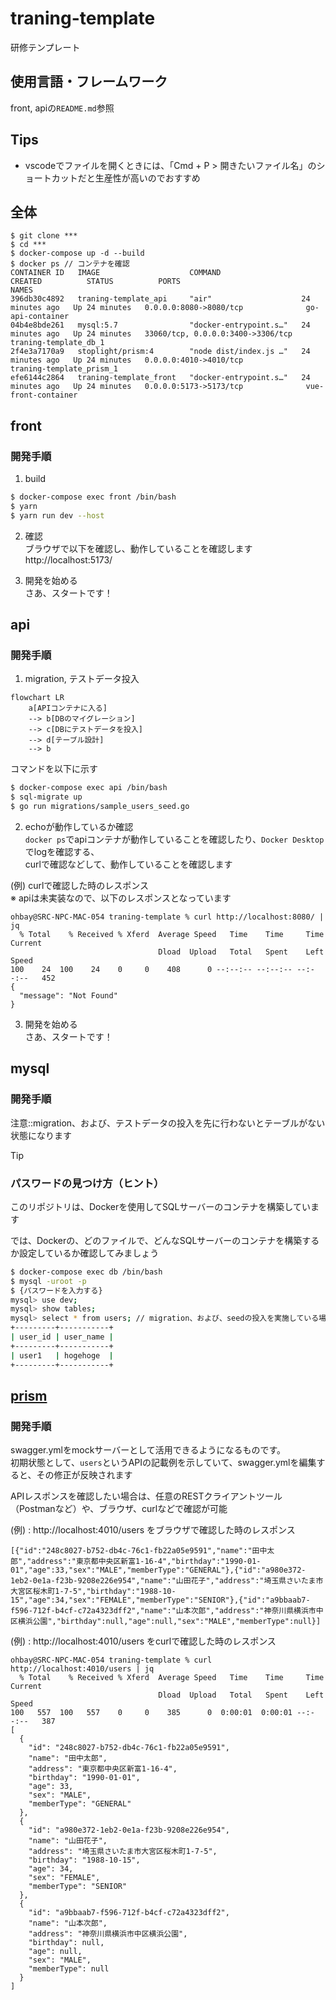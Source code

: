 # traning-template
研修テンプレート

## 使用言語・フレームワーク
front, apiの`README.md`参照

## Tips
- vscodeでファイルを開くときには、「Cmd + P > 開きたいファイル名」のショートカットだと生産性が高いのでおすすめ

## 全体

```
$ git clone ***
$ cd ***
$ docker-compose up -d --build
$ docker ps // コンテナを確認
CONTAINER ID   IMAGE                    COMMAND                  CREATED          STATUS          PORTS                               NAMES
396db30c4892   traning-template_api     "air"                    24 minutes ago   Up 24 minutes   0.0.0.0:8080->8080/tcp              go-api-container
04b4e8bde261   mysql:5.7                "docker-entrypoint.s…"   24 minutes ago   Up 24 minutes   33060/tcp, 0.0.0.0:3400->3306/tcp   traning-template_db_1
2f4e3a7170a9   stoplight/prism:4        "node dist/index.js …"   24 minutes ago   Up 24 minutes   0.0.0.0:4010->4010/tcp              traning-template_prism_1
efe6144c2864   traning-template_front   "docker-entrypoint.s…"   24 minutes ago   Up 24 minutes   0.0.0.0:5173->5173/tcp              vue-front-container
```

## front
### 開発手順

1. build   

```sh
$ docker-compose exec front /bin/bash
$ yarn
$ yarn run dev --host
```

2. 確認  
ブラウザで以下を確認し、動作していることを確認します  
http://localhost:5173/  

3. 開発を始める  
さあ、スタートです！

## api
### 開発手順
1. migration, テストデータ投入

```mermaid
flowchart LR
    a[APIコンテナに入る]
    --> b[DBのマイグレーション]
    --> c[DBにテストデータを投入]
    --> d[テーブル設計]
    --> b
```

コマンドを以下に示す

```sh
$ docker-compose exec api /bin/bash
$ sql-migrate up
$ go run migrations/sample_users_seed.go
```

2. echoが動作しているか確認  
`docker ps`でapiコンテナが動作していることを確認したり、`Docker Desktop`でlogを確認する、  
curlで確認などして、動作していることを確認します  

(例) curlで確認した時のレスポンス  
※ apiは未実装なので、以下のレスポンスとなっています  

```
ohbay@SRC-NPC-MAC-054 traning-template % curl http://localhost:8080/ | jq
  % Total    % Received % Xferd  Average Speed   Time    Time     Time  Current
                                 Dload  Upload   Total   Spent    Left  Speed
100    24  100    24    0     0    408      0 --:--:-- --:--:-- --:--:--   452
{
  "message": "Not Found"
}
```

3. 開発を始める  
さあ、スタートです！

## mysql
### 開発手順
注意::migration、および、テストデータの投入を先に行わないとテーブルがない状態になります 

> [!TIP]
> ### パスワードの見つけ方（ヒント） 
> このリポジトリは、Dockerを使用してSQLサーバーのコンテナを構築しています
> 
> では、Dockerの、どのファイルで、どんなSQLサーバーのコンテナを構築するか設定しているか確認してみましょう

```sh
$ docker-compose exec db /bin/bash
$ mysql -uroot -p
$ {パスワードを入力する}
mysql> use dev;
mysql> show tables;
mysql> select * from users; // migration、および、seedの投入を実施している場合
+---------+-----------+
| user_id | user_name |
+---------+-----------+
| user1   | hogehoge  |
+---------+-----------+
```

## [prism](https://qiita.com/andynuma/items/bf043b5184d3826d0f92)
### 開発手順
swagger.ymlをmockサーバーとして活用できるようになるものです。  
初期状態として、`users`というAPIの記載例を示していて、swagger.ymlを編集すると、その修正が反映されます  
  
APIレスポンスを確認したい場合は、任意のRESTクライアントツール（Postmanなど）や、ブラウザ、curlなどで確認が可能  
  
(例) : http://localhost:4010/users をブラウザで確認した時のレスポンス  

```
[{"id":"248c8027-b752-db4c-76c1-fb22a05e9591","name":"田中太郎","address":"東京都中央区新富1-16-4","birthday":"1990-01-01","age":33,"sex":"MALE","memberType":"GENERAL"},{"id":"a980e372-1eb2-0e1a-f23b-9208e226e954","name":"山田花子","address":"埼玉県さいたま市大宮区桜木町1-7-5","birthday":"1988-10-15","age":34,"sex":"FEMALE","memberType":"SENIOR"},{"id":"a9bbaab7-f596-712f-b4cf-c72a4323dff2","name":"山本次郎","address":"神奈川県横浜市中区横浜公園","birthday":null,"age":null,"sex":"MALE","memberType":null}]
```

(例) : http://localhost:4010/users をcurlで確認した時のレスポンス  

```
ohbay@SRC-NPC-MAC-054 traning-template % curl http://localhost:4010/users | jq
  % Total    % Received % Xferd  Average Speed   Time    Time     Time  Current
                                 Dload  Upload   Total   Spent    Left  Speed
100   557  100   557    0     0    385      0  0:00:01  0:00:01 --:--:--   387
[
  {
    "id": "248c8027-b752-db4c-76c1-fb22a05e9591",
    "name": "田中太郎",
    "address": "東京都中央区新富1-16-4",
    "birthday": "1990-01-01",
    "age": 33,
    "sex": "MALE",
    "memberType": "GENERAL"
  },
  {
    "id": "a980e372-1eb2-0e1a-f23b-9208e226e954",
    "name": "山田花子",
    "address": "埼玉県さいたま市大宮区桜木町1-7-5",
    "birthday": "1988-10-15",
    "age": 34,
    "sex": "FEMALE",
    "memberType": "SENIOR"
  },
  {
    "id": "a9bbaab7-f596-712f-b4cf-c72a4323dff2",
    "name": "山本次郎",
    "address": "神奈川県横浜市中区横浜公園",
    "birthday": null,
    "age": null,
    "sex": "MALE",
    "memberType": null
  }
]
```
